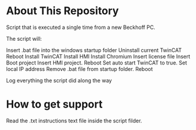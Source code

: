 # About This Repository
Script that is executed a single time from a new Beckhoff PC. 

The script will:

Insert .bat file into the windows startup folder
Uninstall current TwinCAT
Reboot
Install TwinCAT
Install HMI
Install Chromium
Insert license file
Insert Boot project
Insert HMI project.
Reboot
Set auto start TwinCAT to true.
Set local IP address
Remove .bat file from startup folder.
Reboot

Log everything the script did along the way

# How to get support
Read the .txt instructions text file inside the script filder.


